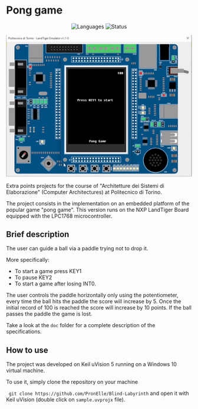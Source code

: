 # Pong game
<p align="center">
 <img alt="Languages" src="https://img.shields.io/badge/Languages-C | Assembly-orange"/>
 <img alt="Status" src="https://img.shields.io/badge/development-completed-green"/>
</p>

<p align="center">
  <img src="Gif/pongGame.gif" alt="animated" />
</p>

Extra points projects for the course of "Architetture dei Sistemi di Elaborazione" (Computer Architectures) at Politecnico di Torino.

The project consists in the implementation on an embedded platform of the popular game "pong game". This version runs on the NXP LandTiger Board equipped with the LPC1768 microcontroller.  

## Brief description

The user can guide a ball via a paddle trying not to drop it.

More specifically:
- To start a game press KEY1
- To pause KEY2 
- To start a game after losing INT0.  

The user controls the paddle horizontally only using the potentiometer, every time the ball hits the paddle the score will increase by 5. Once the initial record of 100 is reached the score will increase by 10 points. 
If the ball passes the paddle the game is lost.

Take a look at the ```doc``` folder for a complete description of the specifications. 

## How to use
The project was developed on Keil uVision 5 running on a Windows 10 virtual machine. 

To use it, simply clone the repository on your machine 

``` git clone https://github.com/PronElle/Blind-Labyrinth```
and open it with Keil uVision (double click on ```sample.uvprojx``` file).
